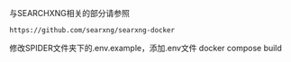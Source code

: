 与SEARCHXNG相关的部分请参照 
```
https://github.com/searxng/searxng-docker
```

修改SPIDER文件夹下的.env.example，添加.env文件
docker compose build